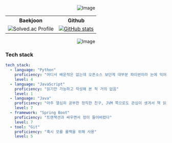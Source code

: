 <!-- 피스피스~! -->
<div align="center">
  
![Image](https://github.com/user-attachments/assets/d83fdcd1-e598-4815-9bfb-1d0e66045518)

<table>
  <tr>
    <th>Baekjoon</th>
    <th>Github</th>
  </tr>
  <tr>
    <td align="center">
      <!-- 백준 등급 이미지 -->
      <img 
        src="https://mazassumnida.wtf/api/v2/generate_badge?boj=jhb9904" 
        alt="Solved.ac Profile"
      />
    </td>
    <td align="center">
      <!-- 깃허브 통계 이미지 -->
      <a href="https://github.com/anuraghazra/github-readme-stats">
        <img 
          src="https://github-readme-stats.vercel.app/api?username=onestar99&show_icons=true" 
          alt="GitHub stats" 
        />
      </a>
    </td>
  </tr>
</table>



![Image](https://github.com/user-attachments/assets/3df7ad94-92e5-410e-959e-1b134754a268)
</div>

### Tech stack
```yaml
tech_stack:
  - language: "Python"
    proficiency: "어디서 배운적은 없는데 오픈소스 보던게 대부분 파이썬이라 눈에 익어버리고 어떤게 좋은 코드인지 구분이 가기 시작"
    level: 4
  - language: "JavaScript"
    proficiency: "읽기만 가능하고 작성해 본 적 거의 없음"
    level: 1
  - language: "Java"
    proficiency: "아주 열심히 공부한 정직한 친구, JVM 쪽으로도 관심이 생겨서 책 읽으며 공부 중"
    level: 7
  - framework: "Spring Boot"
    proficiency: "트랜잭션과 싸우면서 정이 들어버렸다"
    level: 7
  - tool: "Git"
    proficiency: "혹시 모를 롤백을 위해 사용"
    level: 5
```
